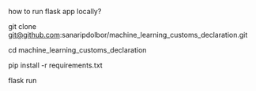 how to run flask app locally?

git clone git@github.com:sanaripdolbor/machine_learning_customs_declaration.git

cd machine_learning_customs_declaration

pip install -r requirements.txt

flask run
